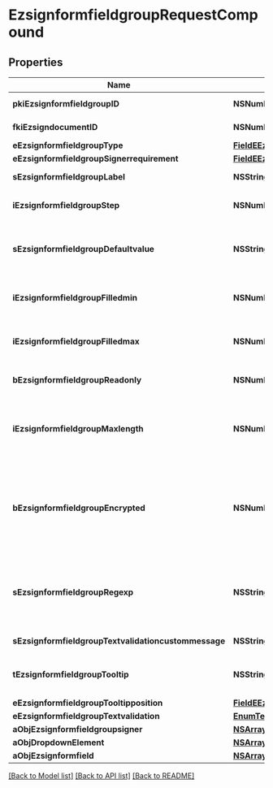 # EzsignformfieldgroupRequestCompound

## Properties
Name | Type | Description | Notes
------------ | ------------- | ------------- | -------------
**pkiEzsignformfieldgroupID** | **NSNumber*** | The unique ID of the Ezsignformfieldgroup | [optional] 
**fkiEzsigndocumentID** | **NSNumber*** | The unique ID of the Ezsigndocument | 
**eEzsignformfieldgroupType** | [**FieldEEzsignformfieldgroupType***](FieldEEzsignformfieldgroupType.md) |  | 
**eEzsignformfieldgroupSignerrequirement** | [**FieldEEzsignformfieldgroupSignerrequirement***](FieldEEzsignformfieldgroupSignerrequirement.md) |  | [optional] 
**sEzsignformfieldgroupLabel** | **NSString*** | The Label for the Ezsignformfieldgroup | 
**iEzsignformfieldgroupStep** | **NSNumber*** | The step when the Ezsignsigner will be invited to fill the form fields | 
**sEzsignformfieldgroupDefaultvalue** | **NSString*** | The default value for the Ezsignformfieldgroup  You can use the codes below and they will be replaced at signature time.    | Code | Description | Example | | ------------------------- | ------------ | ------------ | | {sUserFirstname} | The first name of the contact | John | | {sUserLastname} | The last name of the contact | Doe | | {sUserJobtitle} | The job title | Sales Representative | | {sCompany} | Company name | eZmax Solutions Inc. | | {sEmailAddress} | The email address | email@example.com | | {sPhoneE164} | A phone number in E.164 Format | +15149901516 | | {sPhoneE164Cell} | A phone number in E.164 Format | +15149901516 | | [optional] 
**iEzsignformfieldgroupFilledmin** | **NSNumber*** | The minimum number of Ezsignformfield that must be filled in the Ezsignformfieldgroup | 
**iEzsignformfieldgroupFilledmax** | **NSNumber*** | The maximum number of Ezsignformfield that must be filled in the Ezsignformfieldgroup | 
**bEzsignformfieldgroupReadonly** | **NSNumber*** | Whether the Ezsignformfieldgroup is read only or not. | 
**iEzsignformfieldgroupMaxlength** | **NSNumber*** | The maximum length for the value in the Ezsignformfieldgroup  This can only be set if eEzsignformfieldgroupType is **Text** or **Textarea** | [optional] 
**bEzsignformfieldgroupEncrypted** | **NSNumber*** | Whether the Ezsignformfieldgroup is encrypted in the database or not. Encrypted values are not displayed on the Ezsigndocument. This can only be set if eEzsignformfieldgroupType is **Text** or **Textarea** | [optional] 
**sEzsignformfieldgroupRegexp** | **NSString*** | A regular expression to indicate what values are acceptable for the Ezsignformfieldgroup.  This can only be set if eEzsignformfieldgroupType is **Text** or **Textarea** | [optional] 
**sEzsignformfieldgroupTextvalidationcustommessage** | **NSString*** | Description of validation rule. Show by signatory. | [optional] 
**tEzsignformfieldgroupTooltip** | **NSString*** | A tooltip that will be presented to Ezsignsigner about the Ezsignformfieldgroup | [optional] 
**eEzsignformfieldgroupTooltipposition** | [**FieldEEzsignformfieldgroupTooltipposition***](FieldEEzsignformfieldgroupTooltipposition.md) |  | [optional] 
**eEzsignformfieldgroupTextvalidation** | [**EnumTextvalidation***](EnumTextvalidation.md) |  | [optional] 
**aObjEzsignformfieldgroupsigner** | [**NSArray&lt;EzsignformfieldgroupsignerRequestCompound&gt;***](EzsignformfieldgroupsignerRequestCompound.md) |  | 
**aObjDropdownElement** | [**NSArray&lt;CustomDropdownElementRequestCompound&gt;***](CustomDropdownElementRequestCompound.md) |  | [optional] 
**aObjEzsignformfield** | [**NSArray&lt;EzsignformfieldRequestCompound&gt;***](EzsignformfieldRequestCompound.md) |  | 

[[Back to Model list]](../README.md#documentation-for-models) [[Back to API list]](../README.md#documentation-for-api-endpoints) [[Back to README]](../README.md)


